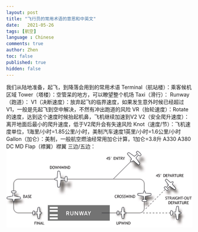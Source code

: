 ```yaml
---
layout: post
title: "飞行员的常用术语的意思和中英文"
date:   2021-05-26
tags: [航空]
language : Chinese
comments: true
author: Zhen
toc: false
published: true
hidden: false
---
```

我们从陆地准备，起飞，到降落会用到的常用术语
Terminal（航站楼）：乘客候机区域
Tower（塔楼）：空管呆的地方，可以瞭望整个机场
Taxi（滑行）：
Runway（跑道）：
V1（决断速度）：放弃起飞的临界速度，如果发生意外时候已经超过V1，一般是先起飞到空中解决，不然有冲出跑道的风险
VR（抬轮速度）：Rotate的速度，达到这个速度时候抬起机鼻，飞机继续加速到V2
V2（安全爬升速度）：离开地面后最小的爬升速度，低于V2爬升会有失速风险
Knot（速度/节）：飞机速度单位，1海里/小时=1.85公里/小时，美制汽车速度1英里/小时=1.6公里/小时
Gallon（加仑）：美制，一般航空燃油经常用加仑计算，1加仑=3.8升
A330
A380
DC
MD
Flap（襟翼）襟翼
三边/五边：
![enter image description here](https://github.com/hytvszz/hytvszz.github.io/raw/master/images/%E6%9C%BA%E5%9C%BA%E4%BA%94%E8%BE%B9%E5%9B%BE.jpg)


<!--stackedit_data:
eyJoaXN0b3J5IjpbMTE4NjIzNzAyOCwzODM0ODU0OTksLTI5OT
k4NzgxOSwtNTEzOTIzNzgzLDE1ODg1NDM1MCwtMTM5NjEzMzU5
OSwtNjE5MDk3MzAxLC05MDc0NDQzMiwtMTM1Mjc0NDE1Miw0Nj
Q5OTExNTddfQ==
-->